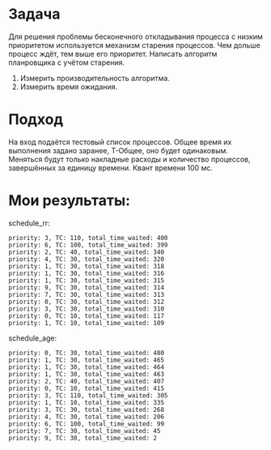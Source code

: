 # Задача
Для решения проблемы бесконечного откладывания процесса с низким приоритетом используется механизм старения процессов.
Чем дольше процесс ждёт, тем выше его приоритет.
Написать алгоритм планровщика с учётом старения.
1. Измерить производительность алгоритма.
2. Измерить время ожидания.

# Подход
На вход подаётся тестовый список процессов.
Общее время их выполнения задано заранее, T-Общее, оно будет одинаковым.
Меняться будут только накладные расходы и количество процессов, завершённых за единицу времени.
Квант времени 100 мс.

# Мои результаты:

schedule_rr:

    priority: 3, TC: 110, total_time_waited: 400
    priority: 6, TC: 100, total_time_waited: 399
    priority: 2, TC: 40, total_time_waited: 340
    priority: 4, TC: 30, total_time_waited: 320
    priority: 1, TC: 30, total_time_waited: 318
    priority: 1, TC: 30, total_time_waited: 316
    priority: 1, TC: 30, total_time_waited: 315
    priority: 9, TC: 30, total_time_waited: 314
    priority: 7, TC: 30, total_time_waited: 313
    priority: 0, TC: 30, total_time_waited: 312
    priority: 3, TC: 30, total_time_waited: 310
    priority: 0, TC: 10, total_time_waited: 117
    priority: 1, TC: 10, total_time_waited: 109

schedule_age:

    priority: 0, TC: 30, total_time_waited: 480
    priority: 1, TC: 30, total_time_waited: 465
    priority: 1, TC: 30, total_time_waited: 464
    priority: 1, TC: 30, total_time_waited: 463
    priority: 2, TC: 40, total_time_waited: 407
    priority: 0, TC: 10, total_time_waited: 415
    priority: 3, TC: 110, total_time_waited: 305
    priority: 1, TC: 10, total_time_waited: 335
    priority: 3, TC: 30, total_time_waited: 268
    priority: 4, TC: 30, total_time_waited: 206
    priority: 6, TC: 100, total_time_waited: 99
    priority: 7, TC: 30, total_time_waited: 45
    priority: 9, TC: 30, total_time_waited: 2

